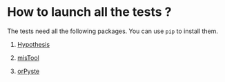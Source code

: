 How to launch all the tests ?
=============================

The tests need all the following packages. You can use ``pip`` to install them.


  1. [Hypothesis](http://hypothesis.works)

  1. [misTool](https://github.com/bc-python/mistool)

  1. [orPyste](https://github.com/bc-python/orpyste)



